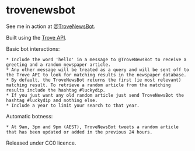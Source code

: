 trovenewsbot
============

See me in action at [@TroveNewsBot](http://twitter.com/trovenewsbot).

Built using the [Trove API](http://trove.nla.gov.au/general/api).

Basic bot interactions:

    * Include the word 'hello' in a message to @TroveNewsBot to receive a greeting and a random newspaper article.
    * Any other message will be treated as a query and will be sent off to the Trove API to look for matching results in the newspaper database.
    * By default, the TroveNewsBot returns the first (ie most relevant) matching result. To retrieve a random article from the matching results include the hashtag #luckydip.
    * If you just want any old random article just send TroveNewsBot the hashtag #luckydip and nothing else.
    * Include a year to limit your search to that year.

Automatic botness:

    * At 9am, 3pm and 9pm (AEST), TroveNewsBot tweets a random article that has been updated or added in the previous 24 hours.

Released under CC0 licence.
